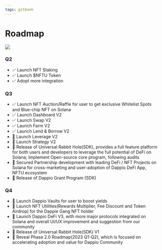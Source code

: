 ```yaml
---
tags: gitbook
---
```


# Roadmap

![](https://hackmd.io/_uploads/BJtEvH-i9.jpg)

### Q2

- ✅ Launch NFT Staking
- ✅ Launch $NFTU Token
- ✅ Adopt more integration

### Q3

- ✅ Launch NFT Auction/Raffle for user to get exclusive Whitelist Spots and Blue-chip NFT on Solana
- ✅ Launch Dashboard V2
- ✅ Launch Swap V2
- ✅ Launch Farm V2
- ✅ Launch Lend & Borrow V2
- 🚧 Launch Leverage V2
- 🚧 Launch Strategy V2
- 🚧 Release of Universal Rabbit Hole(SDK), provides a full feature platform for both users and developers to leverage the full potential of DeFi on Solana; Implement Open-source core program, following audits
- 🚧 Secured Partnership development with leading DeFi / NFT Projects on Solana for cross-marketing and user-adoption of Dappio DeFi App, NFTU ecosystem
- 🚧 Release of Dappio Grant Program (SDK)

### Q4

- 🚧 Launch Dappio Vaults for user to boost yields 
- 🚧 Launch NFT Utilities(Rewards Multiplier, Fee Discount and Token Airdrop) for the Dappie Gang NFT holder
- 🚧 Launch Dappio DeFi V3, with more major protocols integrated on Solana and overall UI/UX improvement and suggestion from our community
- 🚧 Release of Universal Rabbit Hole(SDK) V1
- 🚧 Reveal Phase 2.0 Roadmap(2023 Q1-Q2), which is focused on accelerating adoption and value for Dappio Community

